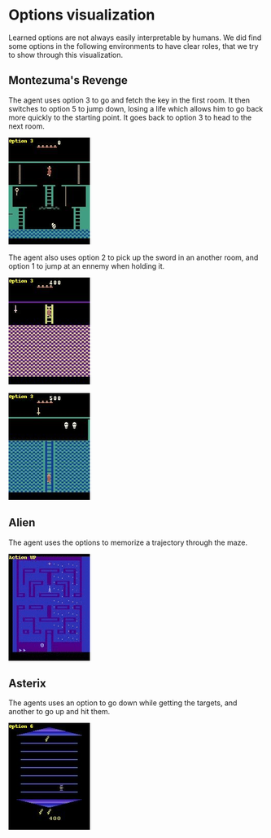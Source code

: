 Options visualization
=====================

Learned options are not always easily interpretable by humans. We did find some options in the following environments to have clear roles, that we try to show through this visualization.

## Montezuma's Revenge

The agent uses option 3 to go and fetch the key in the first room. 
It then switches to option 5 to jump down, losing a life which allows him to go back more quickly to the starting point.
It goes back to option 3 to head to the next room.

![](gifs/montezuma_start_and_jump.gif)

The agent also uses option 2 to pick up the sword in an another room, and option 1 to jump at an ennemy when holding it.

![](gifs/montezuma_sword_pickup.gif)

![](gifs/montezuma_attack.gif)

## Alien

The agent uses the options to memorize a trajectory through the maze.

![](gifs/alien.gif)

## Asterix

The agents uses an option to go down while getting the targets, and another to go up and hit them.

![](gifs/asterix_up_and_down.gif)
